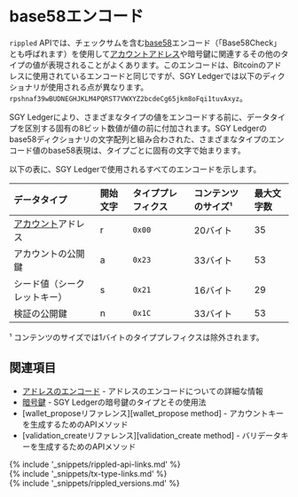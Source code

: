 # base58エンコード

`rippled` APIでは、チェックサムを含む[base58](https://en.wikipedia.org/wiki/Base58)エンコード（「Base58Check」とも呼ばれます）を使用して[アカウントアドレス](accounts.html#アドレス)や暗号鍵に関連するその他のタイプの値が表現されることがよくあります。このエンコードは、Bitcoinのアドレスに使用されているエンコードと同じですが、SGY Ledgerでは以下のディクショナリが使用される点が異なります。`rpshnaf39wBUDNEGHJKLM4PQRST7VWXYZ2bcdeCg65jkm8oFqi1tuvAxyz`。

SGY Ledgerにより、さまざまなタイプの値をエンコードする前に、データタイプを区別する固有の8ビット数値が値の前に付加されます。SGY Ledgerのbase58ディクショナリの文字配列と組み合わされた、さまざまなタイプのエンコード値のbase58表現は、タイプごとに固有の文字で始まります。

以下の表に、SGY Ledgerで使用されるすべてのエンコードを示します。

| データタイプ                    | 開始文字 | タイププレフィクス | コンテンツのサイズ¹ | 最大文字数 |
|:-----------------------------|:------------|:---------------|:--------------|:--|
| [アカウント][]アドレス          | r           | `0x00`         | 20バイト      | 35 |
| アカウントの公開鍵           | a           | `0x23`         | 33バイト      | 53 |
| シード値（シークレットキー） | s           | `0x21`         | 16バイト      | 29 |
| 検証の公開鍵        | n           | `0x1C`         | 33バイト      | 53 |

¹ コンテンツのサイズでは1バイトのタイププレフィクスは除外されます。

[アカウント]: accounts.html

## 関連項目

- [アドレスのエンコード](accounts.html#アドレスのエンコード) - アドレスのエンコードについての詳細な情報
- [暗号鍵](cryptographic-keys.html) - SGY Ledgerの暗号鍵のタイプとその使用法
- [wallet_proposeリファレンス][wallet_propose method] - アカウントキーを生成するためのAPIメソッド
- [validation_createリファレンス][validation_create method] - バリデータキーを生成するためのAPIメソッド


<!--{# common link defs #}-->
{% include '_snippets/rippled-api-links.md' %}			
{% include '_snippets/tx-type-links.md' %}			
{% include '_snippets/rippled_versions.md' %}
